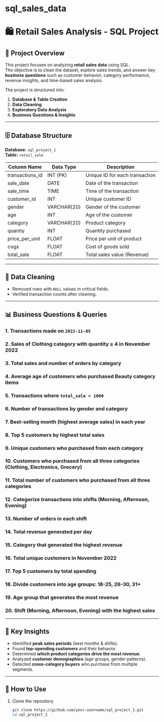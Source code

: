 # sql_sales_data
# 🛍️ Retail Sales Analysis - SQL Project

## 📌 Project Overview
This project focuses on analyzing **retail sales data** using SQL.  
The objective is to clean the dataset, explore sales trends, and answer key **business questions** such as customer behavior, category performance, revenue insights, and time-based sales analysis.

The project is structured into:
1. **Database & Table Creation**
2. **Data Cleaning**
3. **Exploratory Data Analysis**
4. **Business Questions & Insights**

---

## 🗄️ Database Structure

**Database:** `sql_project_1`  
**Table:** `retail_sale`

| Column Name     | Data Type    | Description                           |
|-----------------|-------------|---------------------------------------|
| transactions_id | INT (PK)    | Unique ID for each transaction        |
| sale_date       | DATE        | Date of the transaction               |
| sale_time       | TIME        | Time of the transaction               |
| customer_id     | INT         | Unique customer ID                    |
| gender          | VARCHAR(20) | Gender of the customer                |
| age             | INT         | Age of the customer                   |
| category        | VARCHAR(20) | Product category                      |
| quantiy         | INT         | Quantity purchased                    |
| price_per_unit  | FLOAT       | Price per unit of product             |
| cogs            | FLOAT       | Cost of goods sold                    |
| total_sale      | FLOAT       | Total sales value (Revenue)           |

---

## 🧹 Data Cleaning
- Removed rows with `NULL` values in critical fields.  
- Verified transaction counts after cleaning.

---

## 📊 Business Questions & Queries

### 1. Transactions made on `2022-11-05`  
### 2. Sales of **Clothing** category with quantity ≥ 4 in November 2022  
### 3. Total sales and number of orders by category  
### 4. Average age of customers who purchased **Beauty** category items  
### 5. Transactions where `total_sale > 1000`  
### 6. Number of transactions by **gender and category**  
### 7. Best-selling month (highest average sales) in each year  
### 8. Top 5 customers by **highest total sales**  
### 9. Unique customers who purchased from each category  
### 10. Customers who purchased from **all three categories** (Clothing, Electronics, Grocery)  
### 11. Total number of customers who purchased from all three categories  
### 12. Categorize transactions into **shifts** (Morning, Afternoon, Evening)  
### 13. Number of orders in each shift  
### 14. Total revenue generated per day  
### 15. Category that generated the **highest revenue**  
### 16. Total unique customers in **November 2022**  
### 17. Top 5 customers by total spending  
### 18. Divide customers into age groups: **18-25, 26-30, 31+**  
### 19. Age group that generates the **most revenue**  
### 20. Shift (Morning, Afternoon, Evening) with the highest sales  

---

## 🔑 Key Insights
- Identified **peak sales periods** (best months & shifts).  
- Found **top-spending customers** and their behavior.  
- Determined **which product categories drive the most revenue**.  
- Analyzed **customer demographics** (age groups, gender patterns).  
- Detected **cross-category buyers** who purchase from multiple segments.  

---

## 🚀 How to Use
1. Clone the repository  
   ```bash
   git clone https://github.com/your-username/sql_project_1.git
   cd sql_project_1

